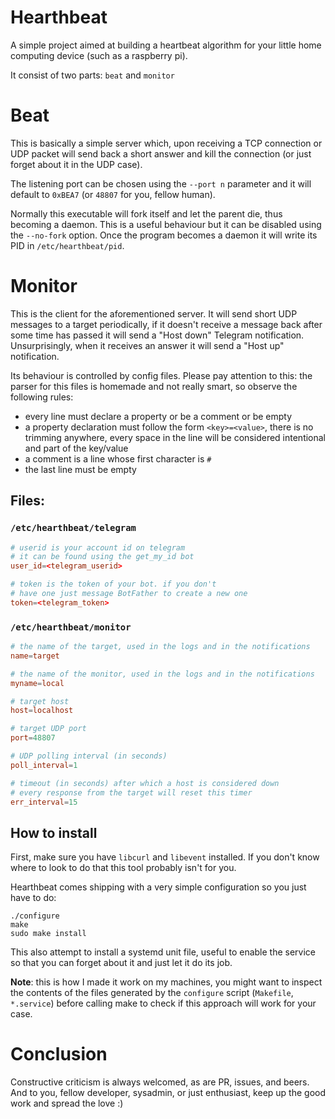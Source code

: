 # Hearthbeat

A simple project aimed at building a heartbeat algorithm for your little home computing device (such as a raspberry pi).

It consist of two parts: `beat` and `monitor`

# Beat

This is basically a simple server which, upon receiving a TCP connection or UDP packet will send back a short answer and kill the connection (or just forget about it in the UDP case).

The listening port can be chosen using the `--port n` parameter and it will default to `0xBEA7` (or `48807` for you, fellow human).

Normally this executable will fork itself and let the parent die, thus becoming a daemon. This is a useful behaviour but it can be disabled using the `--no-fork` option. Once the program becomes a daemon it will write its PID in `/etc/hearthbeat/pid`.

# Monitor

This is the client for the aforementioned server. It will send short UDP messages to a target periodically, if it doesn't receive a message back after some time has passed it will send a "Host down" Telegram notification. Unsurprisingly, when it receives an answer it will send a "Host up" notification.

Its behaviour is controlled by config files. Please pay attention to this: the parser for this files is homemade and not really smart, so observe the following rules:

- every line must declare a property or be a comment or be empty
- a property declaration must follow the form `<key>=<value>`, there is no trimming anywhere, every space in the line will be considered intentional and part of the key/value
- a comment is a line whose first character is `#`
- the last line must be empty

## Files:

### `/etc/hearthbeat/telegram`
```conf
# userid is your account id on telegram
# it can be found using the get_my_id bot
user_id=<telegram_userid>

# token is the token of your bot. if you don't
# have one just message BotFather to create a new one
token=<telegram_token>
```

### `/etc/hearthbeat/monitor`
```conf
# the name of the target, used in the logs and in the notifications
name=target

# the name of the monitor, used in the logs and in the notifications
myname=local

# target host
host=localhost

# target UDP port
port=48807

# UDP polling interval (in seconds)
poll_interval=1

# timeout (in seconds) after which a host is considered down
# every response from the target will reset this timer
err_interval=15
```

## How to install

First, make sure you have `libcurl` and `libevent` installed. If you don't know where to look to do that this tool probably isn't for you. 

Hearthbeat comes shipping with a very simple configuration so you just have to do:
```
./configure
make
sudo make install
```
This also attempt to install a systemd unit file, useful to enable the service so that you can forget about it and just let it do its job.

**Note**: this is how I made it work on my machines, you might want to inspect the contents of the files generated by the `configure` script (`Makefile`, `*.service`) before calling make to check if this approach will work for your case.

# Conclusion

Constructive criticism is always welcomed, as are PR, issues, and beers. And to you, fellow developer, sysadmin, or just enthusiast, keep up the good work and spread the love :)